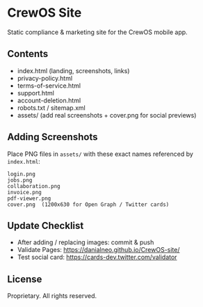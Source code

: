 # CrewOS Site

Static compliance & marketing site for the CrewOS mobile app.

## Contents
- index.html (landing, screenshots, links)
- privacy-policy.html
- terms-of-service.html
- support.html
- account-deletion.html
- robots.txt / sitemap.xml
- assets/ (add real screenshots + cover.png for social previews)

## Adding Screenshots
Place PNG files in `assets/` with these exact names referenced by `index.html`:
```
login.png
jobs.png
collaboration.png
invoice.png
pdf-viewer.png
cover.png  (1200x630 for Open Graph / Twitter cards)
```

## Update Checklist
- After adding / replacing images: commit & push
- Validate Pages: https://danialneo.github.io/CrewOS-site/
- Test social card: https://cards-dev.twitter.com/validator

## License
Proprietary. All rights reserved.
